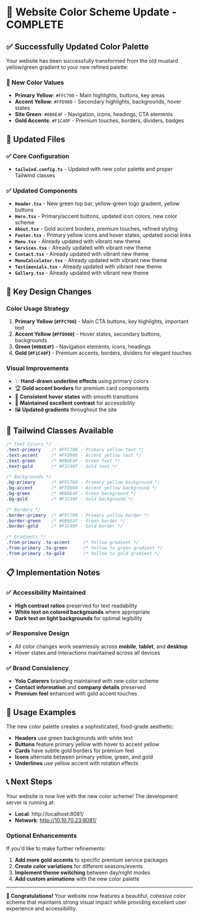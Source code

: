 # 🎨 Website Color Scheme Update - COMPLETE

## ✅ Successfully Updated Color Palette

Your website has been successfully transformed from the old mustard yellow/green gradient to your new refined palette:

### 🎯 New Color Values
- **Primary Yellow**: `#FFC700` - Main highlights, buttons, key areas
- **Accent Yellow**: `#FFD900` - Secondary highlights, backgrounds, hover states  
- **Site Green**: `#0B6E4F` - Navigation, icons, headings, CTA elements
- **Gold Accents**: `#F1C40F` - Premium touches, borders, dividers, badges

## 📁 Updated Files

### ✅ Core Configuration
- **`tailwind.config.ts`** - Updated with new color palette and proper Tailwind classes

### ✅ Updated Components
- **`Header.tsx`** - New green top bar, yellow-green logo gradient, yellow buttons
- **`Hero.tsx`** - Primary/accent buttons, updated icon colors, new color scheme
- **`About.tsx`** - Gold accent borders, premium touches, refined styling
- **`Footer.tsx`** - Primary yellow icons and hover states, updated social links
- **`Menu.tsx`** - Already updated with vibrant new theme
- **`Services.tsx`** - Already updated with vibrant new theme  
- **`Contact.tsx`** - Already updated with vibrant new theme
- **`MenuCalculator.tsx`** - Already updated with vibrant new theme
- **`Testimonials.tsx`** - Already updated with vibrant new theme
- **`Gallery.tsx`** - Already updated with vibrant new theme

## 🎨 Key Design Changes

### Color Usage Strategy
1. **Primary Yellow (`#FFC700`)** - Main CTA buttons, key highlights, important text
2. **Accent Yellow (`#FFD900`)** - Hover states, secondary buttons, backgrounds
3. **Green (`#0B6E4F`)** - Navigation elements, icons, headings
4. **Gold (`#F1C40F`)** - Premium accents, borders, dividers for elegant touches

### Visual Improvements
- ✨ **Hand-drawn underline effects** using primary colors
- 🏆 **Gold accent borders** for premium card components  
- 🎯 **Consistent hover states** with smooth transitions
- 📱 **Maintained excellent contrast** for accessibility
- 🖼️ **Updated gradients** throughout the site

## 🚀 Tailwind Classes Available

```css
/* Text Colors */
.text-primary    /* #FFC700 - Primary yellow text */
.text-accent     /* #FFD900 - Accent yellow text */
.text-green      /* #0B6E4F - Green text */
.text-gold       /* #F1C40F - Gold text */

/* Backgrounds */
.bg-primary      /* #FFC700 - Primary yellow background */
.bg-accent       /* #FFD900 - Accent yellow background */
.bg-green        /* #0B6E4F - Green background */
.bg-gold         /* #F1C40F - Gold background */

/* Borders */
.border-primary  /* #FFC700 - Primary yellow border */
.border-green    /* #0B6E4F - Green border */
.border-gold     /* #F1C40F - Gold border */

/* Gradients */
.from-primary .to-accent     /* Yellow gradient */
.from-primary .to-green      /* Yellow to green gradient */
.from-primary .to-gold       /* Yellow to gold gradient */
```

## 📋 Implementation Notes

### ✅ Accessibility Maintained
- **High contrast ratios** preserved for text readability
- **White text on colored backgrounds** where appropriate
- **Dark text on light backgrounds** for optimal legibility

### ✅ Responsive Design
- All color changes work seamlessly across **mobile**, **tablet**, and **desktop**
- Hover states and interactions maintained across all devices

### ✅ Brand Consistency
- **Yolo Caterers** branding maintained with new color scheme
- **Contact information** and **company details** preserved
- **Premium feel** enhanced with gold accent touches

## 🎯 Usage Examples

The new color palette creates a sophisticated, food-grade aesthetic:

- **Headers** use green backgrounds with white text
- **Buttons** feature primary yellow with hover to accent yellow
- **Cards** have subtle gold borders for premium feel
- **Icons** alternate between primary yellow, green, and gold
- **Underlines** use yellow accent with rotation effects

## 📞 Next Steps

Your website is now live with the new color scheme! The development server is running at:
- **Local**: http://localhost:8081/
- **Network**: http://10.19.70.23:8081/

### Optional Enhancements
If you'd like to make further refinements:
1. **Add more gold accents** to specific premium service packages
2. **Create color variations** for different seasons/events  
3. **Implement theme switching** between day/night modes
4. **Add custom animations** with the new color palette

---

**🎉 Congratulations!** Your website now features a beautiful, cohesive color scheme that maintains strong visual impact while providing excellent user experience and accessibility.
